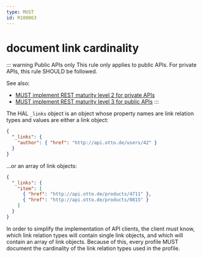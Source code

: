 ```yaml
---
type: MUST
id: R100063
---
```


# document link cardinality

::: warning Public APIs only
This rule only applies to public APIs. For private APIs, this rule SHOULD be followed.

See also:

- [MUST implement REST maturity level 2 for private APIs](../050_hypermedia/1010_must-implement-rest-maturity-level-2-for-private-apis.md)
- [MUST implement REST maturity level 3 for public APIs](../050_hypermedia/1020_must-implement-rest-maturity-level-3-for-public-apis.md)
:::

The HAL `_links` object is an object whose property names are link relation types and values are either a link object:
```json
{
  "_links": {
    "author": { "href": "http://api.otto.de/users/42" }
  }
}
```   
...or an array of link objects:
```json
{
  "_links": {
    "item": [
      { "href": "http://api.otto.de/products/4711" },
      { "href": "http://api.otto.de/products/0815" }
    ]
  }
}
```  

In order to simplify the implementation of API clients, the client must know, which link relation types will contain
single link objects, and which will contain an array of link objects. Because of this, every profile MUST document the
cardinality of the link relation types used in the profile.

